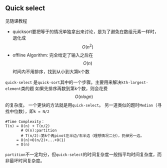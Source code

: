 ## Quick select

见随课教程

* quicksort要把等于的情况单独拿出来讨论，是为了避免在数组元素一样时，退化成$$O(n^2)$$
* offline Algorithm:  完全给定了输入之后在$$O(n)$$ 时间内不用排序，找到从小到大第k个数


``quick-select`` 是``quick-sort``其中的一个步骤。主要用来解决``kth-largest-element``类的题
如果先排序再数到第k个数，则会花费 $$O(nlogn)$$ 的复杂度。
一个更快的方法就是用``quick-select``。
另一道类似的题时``Median``（寻找中位数），即``k = N/2``



```
#Time Complexity：
T(n) = O(n) + T(n/2)
       # O(n):partition
       # T(n/2):第k个再pivot左半边/右半边（理想情况二分），扔掉另一边。
     = O(n)+O(n/2)+...+O(1)
     = O(n)
```
``partition``不一定均分，但``quick-select``的时间复杂度一般指平均时间复杂度，而非最坏时间复杂度。






